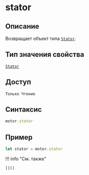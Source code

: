 # stator

## Описание
Возвращает объект типа [`Stator`](../../../types/Stator/index.md).

## Тип значения свойства
[`Stator`](../../../types/Stator/index.md)

## Доступ
`Только Чтение`

## Синтаксис
``` javascript
motor.stator
```
## Пример
``` javascript linenums="1"
let stator = motor.stator
```

!!! info "См. также"
	
	[]()
